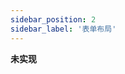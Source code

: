 ```yaml
---
sidebar_position: 2
sidebar_label: '表单布局'
---
```

**未实现**
<!-- 
除了表格设计器，右键单击标题时，配置菜单中还有表单布局（如我们在上一节中看到的）。这允许您修改通过表单设计器更改的几乎所有内容，尽管它不是用户友好的。但是，作为缺乏用户友好性的交换，您可以根据引用类型记录中的相关记录轻松添加**派生字段**。

    让我们来看一个例子，这样你就可以看到我指的是什么：

1. 再次右键单击Virtual War Room表单标题，然后转到**配置| 表单布局**。
2. 向下滚动到我们创建的**Major incident**字段, 单击“**Major incident**”以突出显示它，箭头按钮将会高亮，单击此按钮可以将它添加到我们的Major incident表中。
4. 单击该图标后，您应该会在左侧的可用框中看到一个新的选项列表。从该列表中，双击Short description。
5. 使用已选框右侧的箭头向上或向下移动两个新字段，以显示**Major incident**。**short description**字段就在**Work notes**之前。
6. 点击绿色的保存按钮表单布局窗口，您应该返回到表单。
现在，您的表单上显示了表格中的简短描述字段Incident（通过Major incident字段）Virtual War Room。如果您想查看填充的值，只需单击**Major incident**字段右侧的放大镜图标，然后从弹出的列表中选择任何incident。short description将自动填充，显示您选择的incident的简短描述！

**笔记**

如果您在表单上有一个可编辑的派生（点遍历）字段，并且用户对其进行了编辑，请记住，他们实际上将编辑该字段的点遍历记录！这可能会产生意想不到的后果，因此将派生字段设为只读通常是个好主意。 -->





